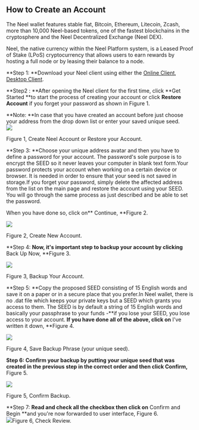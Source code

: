 ## **How to Create an Account**

The Neel wallet features stable fiat, Bitcoin, Ethereum, Litecoin, Zcash, more than 10,000 Neel-based tokens, one of the fastest blockchains in the cryptosphere and the Neel Decentralized Exchange \(Neel DEX\).

Neel, the native currency within the Neel Platform system, is a Leased Proof of Stake \(LPoS\) cryptocurrency that allows users to earn rewards by hosting a full node or by leasing their balance to a node.

**Step 1: **Download your Neel client using either the [Online Client](https://neelplatform.com/product), [Desktop Client](https://neelplatform.com/product).

**Step2 : **After opening the Neel client for the first time, click **Get Started **to start the process of creating your account or click **Restore Account** if you forget your password as shown in Figure 1.

**Note: **In case that you have created an account before just choose your address from the drop down list or enter your saved unique seed.  
![](/_assets/Webp.net-resizeimage.png)

Figure 1, Create Neel Account or Restore your Account.  


**Step 3: **Choose your unique address avatar and then you have to define a password for your account. The password's sole purpose is to encrypt the SEED so it never leaves your computer in blank text form.Your password protects your account when working on a certain device or browser. It is needed in order to ensure that your seed is not saved in storage.If you forget your password, simply delete the affected address from the list on the main page and restore the account using your SEED. You will go through the same process as just described and be able to set the password.

When you have done so, click on** Continue, **Figure 2.

![](/_assets/Webp.net-resizeimage-2.png)

Figure 2, Create New Account.  


**Step 4: **Now, it's important step to backup your account by clicking** Back Up Now, **Figure 3.

![](/_assets/Webp.net-resizeimage-3.png)

Figure 3, Backup Your Account.  


**Step 5: **Copy the proposed SEED consisting of 15 English words and save it on a paper or in a secure place that you prefer.In Neel wallet, there is no .dat file which keeps your private keys but a SEED which grants you access to them. The SEED is by default a string of 15 English words and basically your passphrase to your funds -**if you lose your SEED, you lose access to your account. **If you have done all of the above, click on** I've written it down, **Figure 4.

![](/_assets/Webp.net-resizeimage-4.png)

Figure 4, Save Backup Phrase \(your unique seed\).  


**Step 6: **Confirm your backup by putting your unique seed that was created in the previous step in the correct order and then** click Confirm,** Figure 5.

![](/_assets/Webp.net-resizeimage-5.png)

Figure 5, Confirm Backup.  


**Step 7: **Read and check all the checkbox then click on** Confirm and Begin **and you're now forwarded to user interface, Figure 6.  
![](/_assets/Webp.net-resizeimage-6.png)Figure 6, Check Review.

